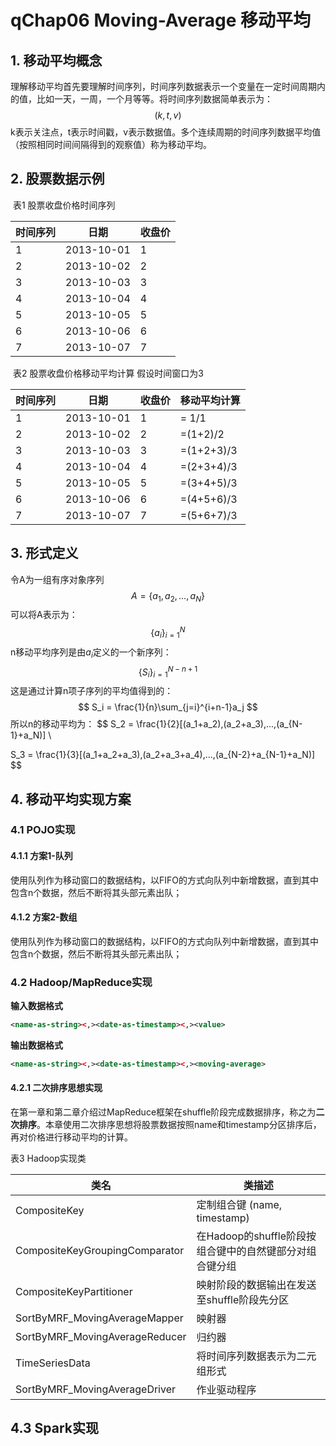 # qChap06 Moving-Average 移动平均

## 1. 移动平均概念

理解移动平均首先要理解时间序列，时间序列数据表示一个变量在一定时间周期内的值，比如一天，一周，一个月等等。将时间序列数据简单表示为：
$$
(k, t, v)
$$
k表示关注点，t表示时间戳，v表示数据值。多个连续周期的时间序列数据平均值（按照相同时间间隔得到的观察值）称为移动平均。

## 2. 股票数据示例

​                                                               表1 股票收盘价格时间序列

| 时间序列 | 日期       | 收盘价 |
| -------- | ---------- | ------ |
| 1        | 2013-10-01 | 1      |
| 2        | 2013-10-02 | 2      |
| 3        | 2013-10-03 | 3      |
| 4        | 2013-10-04 | 4      |
| 5        | 2013-10-05 | 5      |
| 6        | 2013-10-06 | 6      |
| 7        | 2013-10-07 | 7      |

​                                            表2 股票收盘价格移动平均计算 假设时间窗口为3

| 时间序列 | 日期       | 收盘价 | 移动平均计算 |
| -------- | ---------- | ------ | ------------ |
| 1        | 2013-10-01 | 1      | = 1/1        |
| 2        | 2013-10-02 | 2      | =(1+2)/2     |
| 3        | 2013-10-03 | 3      | =(1+2+3)/3   |
| 4        | 2013-10-04 | 4      | =(2+3+4)/3   |
| 5        | 2013-10-05 | 5      | =(3+4+5)/3   |
| 6        | 2013-10-06 | 6      | =(4+5+6)/3   |
| 7        | 2013-10-07 | 7      | =(5+6+7)/3   |

## 3. 形式定义

令A为一组有序对象序列
$$
A = \{a_1, a_2, \dots, a_N\}
$$
可以将A表示为：
$$
\{a_i\}_{i=1}^{N}
$$
n移动平均序列是由$a_i$定义的一个新序列：
$$
\{S_i\}_{i=1}^{N-n+1}
$$
这是通过计算n项子序列的平均值得到的：
$$
S_i = \frac{1}{n}\sum_{j=i}^{i+n-1}a_j
$$
所以n的移动平均为：
$$
S_2 = \frac{1}{2}[(a_1+a_2),(a_2+a_3),...,(a_{N-1}+a_N)] \\

S_3 = \frac{1}{3}[(a_1+a_2+a_3),(a_2+a_3+a_4),...,(a_{N-2}+a_{N-1}+a_N)]
$$

## 4. 移动平均实现方案

### 4.1 POJO实现

#### 4.1.1 方案1-队列

使用队列作为移动窗口的数据结构，以FIFO的方式向队列中新增数据，直到其中包含n个数据，然后不断将其头部元素出队；

#### 4.1.2 方案2-数组

使用队列作为移动窗口的数据结构，以FIFO的方式向队列中新增数据，直到其中包含n个数据，然后不断将其头部元素出队；

### 4.2 Hadoop/MapReduce实现

**输入数据格式**

```xml
<name-as-string><,><date-as-timestamp><,><value>
```

**输出数据格式**

```xml
<name-as-string><,><date-as-timestamp><,><moving-average>
```

#### 4.2.1 二次排序思想实现

在第一章和第二章介绍过MapReduce框架在shuffle阶段完成数据排序，称之为**二次排序**。本章使用二次排序思想将股票数据按照name和timestamp分区排序后，再对价格进行移动平均的计算。

表3 Hadoop实现类

| 类名                           | 类描述                                                  |
| ------------------------------ | ------------------------------------------------------- |
| CompositeKey                   | 定制组合键 (name, timestamp)                            |
| CompositeKeyGroupingComparator | 在Hadoop的shuffle阶段按组合键中的自然键部分对组合键分组 |
| CompositeKeyPartitioner        | 映射阶段的数据输出在发送至shuffle阶段先分区             |
| SortByMRF_MovingAverageMapper  | 映射器                                                  |
| SortByMRF_MovingAverageReducer | 归约器                                                  |
| TimeSeriesData                 | 将时间序列数据表示为二元组形式                          |
| SortByMRF_MovingAverageDriver  | 作业驱动程序                                            |

## 4.3 Spark实现

